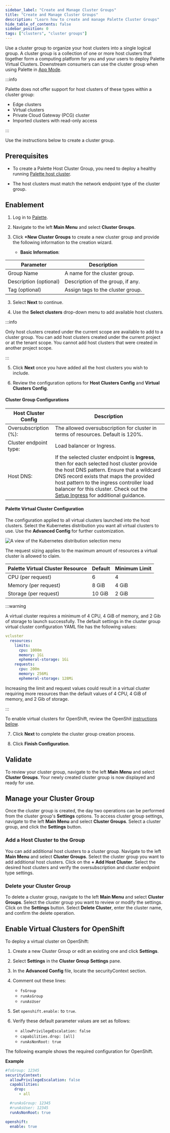 ```yaml
---
sidebar_label: "Create and Manage Cluster Groups"
title: "Create and Manage Cluster Groups"
description: "Learn how to create and manage Palette Cluster Groups"
hide_table_of_contents: false
sidebar_position: 0
tags: ["clusters", "cluster groups"]
---
```


Use a cluster group to organize your host clusters into a single logical group. A cluster group is a collection of one
or more host clusters that together form a computing platform for you and your users to deploy Palette Virtual Clusters.
Downstream consumers can use the cluster group when using Palette in
[App Mode](../../introduction/palette-modes.md#what-is-app-mode).

:::info

Palette does not offer support for host clusters of these types within a cluster group:

- Edge clusters
- Virtual clusters
- Private Cloud Gateway (PCG) cluster
- Imported clusters with read-only access

:::

Use the instructions below to create a cluster group.

## Prerequisites

- To create a Palette Host Cluster Group, you need to deploy a healthy running [Palette host cluster](../clusters.md).

- The host clusters must match the network endpoint type of the cluster group.

## Enablement

1. Log in to [Palette](https://console.spectrocloud.com).

2. Navigate to the left **Main Menu** and select **Cluster Groups**.

3. Click **+New Cluster Groups** to create a new cluster group and provide the following information to the creation
   wizard.

   - **Basic Information**:

| Parameter              | Description                       |
| ---------------------- | --------------------------------- |
| Group Name             | A name for the cluster group.     |
| Description (optional) | Description of the group, if any. |
| Tag (optional)         | Assign tags to the cluster group. |

3. Select **Next** to continue.

4. Use the **Select clusters** drop-down menu to add available host clusters.

:::info

Only host clusters created under the current scope are available to add to a cluster group. You can add host clusters
created under the current project or at the tenant scope. You cannot add host clusters that were created in another
project scope.

:::

5. Click **Next** once you have added all the host clusters you wish to include.

6. Review the configuration options for **Host Clusters Config** and **Virtual Clusters Config**.

#### Cluster Group Configurations

| **Host Cluster Config** | **Description**                                                                                                                                                                                                                                                                                                                            |
| ----------------------- | ------------------------------------------------------------------------------------------------------------------------------------------------------------------------------------------------------------------------------------------------------------------------------------------------------------------------------------------ |
| Oversubscription (%):   | The allowed oversubscription for cluster in terms of resources. Default is 120%.                                                                                                                                                                                                                                                           |
| Cluster endpoint type:  | Load balancer or Ingress.                                                                                                                                                                                                                                                                                                                  |
| Host DNS:               | If the selected cluster endpoint is **Ingress**, then for each selected host cluster provide the host DNS pattern. Ensure that a wildcard DNS record exists that maps the provided host pattern to the ingress controller load balancer for this cluster. Check out the [Setup Ingress](ingress-cluster-group.md) for additional guidance. |

#### Palette Virtual Cluster Configuration

The configuration applied to all virtual clusters launched into the host clusters. Select the Kubernetes distribution
you want all virtual clusters to use. Use the **Advanced Config** for further customization.

![A view of the Kubernetes distribution selection menu](/clusters_cluster-groups_create-cluster-group_virtual-cluster-distro.png)

The request sizing applies to the maximum amount of resources a virtual cluster is allowed to claim.

| **Palette Virtual Cluster Resource** | **Default** | **Minimum Limit** |
| ------------------------------------ | ----------- | ----------------- |
| CPU (per request)                    | 6           | 4                 |
| Memory (per request)                 | 8 GiB       | 4 GiB             |
| Storage (per request)                | 10 GiB      | 2 GiB             |

:::warning

A virtual cluster requires a minimum of 4 CPU, 4 GiB of memory, and 2 Gib of storage to launch successfully. The default
settings in the cluster group virtual cluster configuration YAML file has the following values:

```yaml
vcluster
  resources:
    limits:
      cpu: 1000m
      memory: 1Gi
      ephemeral-storage: 1Gi
    requests:
      cpu: 200m
      memory: 256Mi
      ephemeral-storage: 128Mi
```

Increasing the limit and request values could result in a virtual cluster requiring more resources than the default
values of 4 CPU, 4 GiB of memory, and 2 Gib of storage.

:::

To enable virtual clusters for OpenShift, review the OpenShit
[instructions below](#enable-virtual-cluster-for-openshift).

7. Click **Next** to complete the cluster group creation process.

8. Click **Finish Configuration**.

## Validate

To review your cluster group, navigate to the left **Main Menu** and select **Cluster Groups**. Your newly created
cluster group is now displayed and ready for use.

## Manage your Cluster Group

Once the cluster group is created, the day two operations can be performed from the cluster group's **Settings**
options. To access cluster group settings, navigate to the left **Main Menu** and select **Cluster Groups**. Select a
cluster group, and click the **Settings** button.

### Add a Host Cluster to the Group

You can add additional host clusters to a cluster group. Navigate to the left **Main Menu** and select **Cluster
Groups**. Select the cluster group you want to add additional host clusters. Click on the **+ Add Host Cluster**. Select
the desired host clusters and verify the oversubscription and cluster endpoint type settings.

### Delete your Cluster Group

To delete a cluster group, navigate to the left **Main Menu** and select **Cluster Groups**. Select the cluster group
you want to review or modify the settings. Click on the **Settings** button. Select **Delete Cluster**, enter the
cluster name, and confirm the delete operation.

## Enable Virtual Clusters for OpenShift

To deploy a virtual cluster on OpenShift:

1. Create a new Cluster Group or edit an existing one and click **Settings**.

2. Select **Settings** in the **Cluster Group Settings** pane.

3. In the **Advanced Config** file, locate the securityContext section.

4. Comment out these lines:

   - `fsGroup`
   - `runAsGroup`
   - `runAsUser`

5. Set `openshift.enable:` to `true`.

6. Verify these default parameter values are set as follows:

   - `allowPrivilegeEscalation: false`
   - `capabilities.drop: [all]`
   - `runAsNonRoot: true`

The following example shows the required configuration for OpenShift.

**Example**

```yaml
#fsGroup: 12345
securityContext:
  allowPrivilegeEscalation: false
  capabilities:
    drop:
      - all

  #runAsGroup: 12345
  #runAsUser: 12345
  runAsNonRoot: true

openshift:
  enable: true
```
